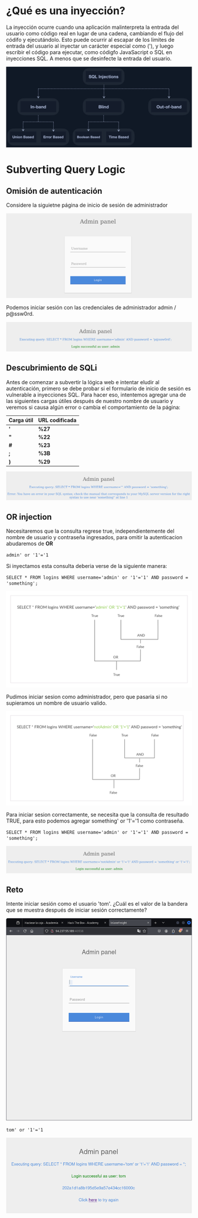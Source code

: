# ¿Qué es una inyección? 

La inyección ocurre cuando una aplicación malinterpreta la entrada del usuario como código real en lugar de una cadena, cambiando el flujo del códifo y ejecutándolo. Esto puede ocurrir al escapar de los limites de entrada del usuario al inyectar un carácter especial como ('), y luego escribir el código para ejecutar, como códigfo JavaSacript o SQL en inyecciones SQL. A menos que se desinfecte la entrada del usuario.

![alt text](image/3.png)

# Subverting Query Logic

## Omisión de autenticación

Considere la siguietne página de inicio de sesión de administrador 

![alt text](image/4.png)

Podemos iniciar sesión con las credenciales de administrador admin / p@ssw0rd.

![alt text](image/5.png)

## Descubrimiento de SQLi

Antes de comenzar a subvertir la lógica web e intentar eludir al autenticación, primero se debe probar si el formulario de inicio de sesión es vulnerable a inyecciones SQL. Para hacer eso, intentemos agregar una de las siguientes cargas útiles después de nuestro nombre de usuario y veremos si causa algún error o cambia el comportamiento de la página:

| Carga útil | URL codificada |
|------------|----------------|
| **'**      | **%27** |
| **"**      | **%22** |
| **#**      | **%23** |
| **;**      | **%3B** |
| **)**      | **%29** |

![alt text](image/6.png)

## OR injection

Necesitaremos que la consulta regrese true, independientemente del nombre de usuario y contraseña ingresados, para omitir la autenticacion abudaremos de **OR**

```
admin' or '1'='1
```

Si inyectamos esta consulta deberia verse de la siguiente manera:

```
SELECT * FROM logins WHERE username='admin' or '1'='1' AND password = 'something';
```

![alt text](image/7.png)

Pudimos iniciar sesion como administrador, pero que pasaria si no supieramos un nombre de usuario valido.

![alt text](image/9.png)

Para iniciar sesion correctamente, se necesita que la consulta de resultado TRUE, para esto podemos agregar something' or '1'='1 como contraseña.

```
SELECT * FROM logins WHERE username='admin' or '1'='1' AND password = 'something';
```

![alt text](image/8.png)

## Reto

 Intente iniciar sesión como el usuario 'tom'. ¿Cuál es el valor de la bandera que se muestra después de iniciar sesión correctamente? 

 ![alt text](image/10.png)

 ```
 tom' or '1'='1
 ```

 ![alt text](image/11.png)